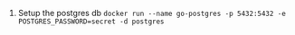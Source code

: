1. Setup the postgres db
`docker run --name go-postgres -p 5432:5432 -e POSTGRES_PASSWORD=secret -d postgres`